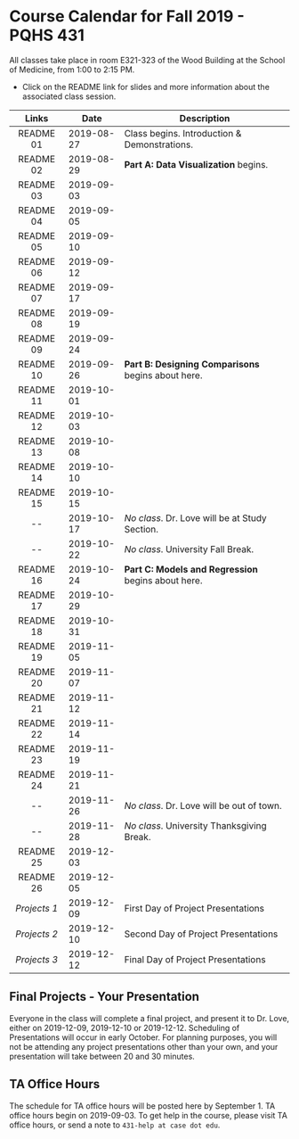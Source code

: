 # Course Calendar for Fall 2019 - PQHS 431

All classes take place in room E321-323 of the Wood Building at the School of Medicine, from 1:00 to 2:15 PM.

- Click on the README link for slides and more information about the associated class session.

Links | Date | Description
:------: | ----------- | ----------------------------------------
README 01 | 2019-08-27 | Class begins. Introduction & Demonstrations.
README 02 | 2019-08-29 | **Part A: Data Visualization** begins.
README 03 | 2019-09-03 | 
README 04 | 2019-09-05 | 
README 05 | 2019-09-10 | 
README 06 | 2019-09-12 | 
README 07 | 2019-09-17 | 
README 08 | 2019-09-19 | 
README 09 | 2019-09-24 | 
README 10 | 2019-09-26 | **Part B: Designing Comparisons** begins about here.
README 11 | 2019-10-01 |
README 12 | 2019-10-03 | 
README 13 | 2019-10-08 | 
README 14 | 2019-10-10 | 
README 15 | 2019-10-15 | 
-- | 2019-10-17 | *No class*. Dr. Love will be at Study Section.
-- | 2019-10-22 | *No class*. University Fall Break.
README 16 | 2019-10-24 | **Part C: Models and Regression** begins about here.
README 17 | 2019-10-29 | 
README 18 | 2019-10-31 | 
README 19 | 2019-11-05 |
README 20 | 2019-11-07 |
README 21 | 2019-11-12 |
README 22 | 2019-11-14 |
README 23 | 2019-11-19 |
README 24 | 2019-11-21 |
-- | 2019-11-26 | *No class*. Dr. Love will be out of town.
-- | 2019-11-28 | *No class*. University Thanksgiving Break.
README 25 | 2019-12-03 | 
README 26 | 2019-12-05 |
*Projects 1* | 2019-12-09 | First Day of Project Presentations
*Projects 2* | 2019-12-10 | Second Day of Project Presentations
*Projects 3* | 2019-12-12 | Final Day of Project Presentations

## Final Projects - Your Presentation

Everyone in the class will complete a final project, and present it to Dr. Love, either on 2019-12-09, 2019-12-10 or 2019-12-12. Scheduling of Presentations will occur in early October. For planning purposes, you will not be attending any project presentations other than your own, and your presentation will take between 20 and 30 minutes.

## TA Office Hours

The schedule for TA office hours will be posted here by September 1. TA office hours begin on 2019-09-03. To get help in the course, please visit TA office hours, or send a note to `431-help at case dot edu`.
